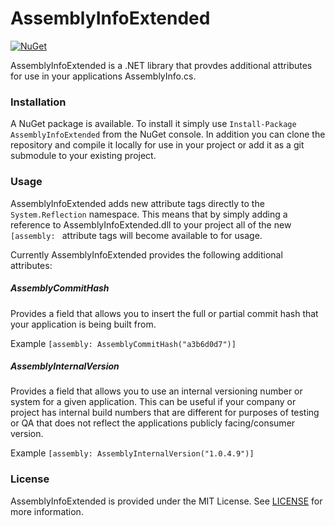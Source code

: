 # AssemblyInfoExtended

[![NuGet](https://img.shields.io/nuget/v/AssemblyInfoExtended.svg?maxAge=2592000?style=plastic)](https://www.nuget.org/packages/AssemblyInfoExtended)



AssemblyInfoExtended is a .NET library that provdes additional attributes for use in your applications AssemblyInfo.cs.


### Installation

A NuGet package is available. To install it simply use `Install-Package AssemblyInfoExtended` from the NuGet console. In addition you can clone the repository and compile it locally for use in your project or add it as a git submodule to your existing project.

### Usage

AssemblyInfoExtended adds new attribute tags directly to the `System.Reflection` namespace. This means that by simply adding a 
reference to AssemblyInfoExtended.dll to your project all of the new `[assembly: ` attribute tags will become available to for usage.

Currently AssemblyInfoExtended provides the following additional attributes:

##### AssemblyCommitHash
Provides a field that allows you to insert the full or partial commit hash that your application is being built from.

Example
```[assembly: AssemblyCommitHash("a3b6d0d7")]```


##### AssemblyInternalVersion
Provides a field that allows you to use an internal versioning number or system for a given application. This can be useful 
if your company or project has internal build numbers that are different for purposes of testing or QA that does not reflect
the applications publicly facing/consumer version.

Example
```[assembly: AssemblyInternalVersion("1.0.4.9")]```


### License

AssemblyInfoExtended is provided under the MIT License. See [LICENSE](https://github.com/directionalpad/AssemblyInfoExtended/blob/master/LICENSE) for more information.

